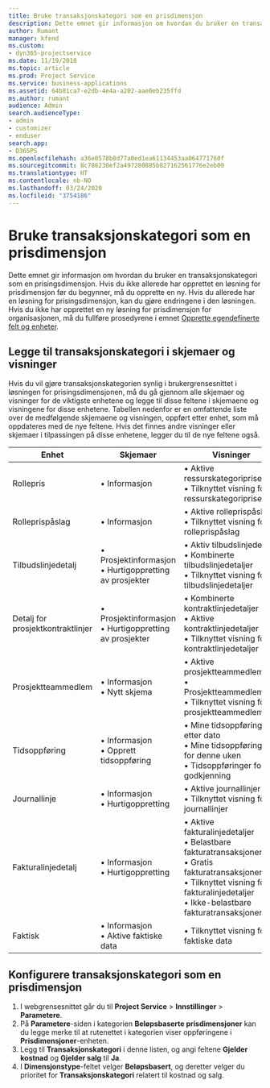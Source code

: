 ```yaml
---
title: Bruke transaksjonskategori som en prisdimensjon
description: Dette emnet gir informasjon om hvordan du bruker en transaksjonskategori som en prisingsdimensjon.
author: Rumant
manager: kfend
ms.custom:
- dyn365-projectservice
ms.date: 11/19/2018
ms.topic: article
ms.prod: Project Service
ms.service: business-applications
ms.assetid: 64b81ca7-e2db-4e4a-a202-aae0eb235ffd
ms.author: rumant
audience: Admin
search.audienceType:
- admin
- customizer
- enduser
search.app:
- D365PS
ms.openlocfilehash: a36e0578b8d77a0ed1ea61134453aa064771760f
ms.sourcegitcommit: 8c786230ef2a497280885b827162561776e2eb00
ms.translationtype: HT
ms.contentlocale: nb-NO
ms.lasthandoff: 03/24/2020
ms.locfileid: "3754186"
---
```

# <a name="use-transaction-category-as-a-pricing-dimension"></a>Bruke transaksjonskategori som en prisdimensjon
Dette emnet gir informasjon om hvordan du bruker en transaksjonskategori som en prisingsdimensjon. Hvis du ikke allerede har opprettet en løsning for prisdimensjon før du begynner, må du opprette en ny. Hvis du allerede har en løsning for prisingsdimensjon, kan du gjøre endringene i den løsningen. Hvis du ikke har opprettet en ny løsning for prisdimensjon for organisasjonen, må du fullføre prosedyrene i emnet [Opprette egendefinerte felt og enheter](create-custom-fields-entities.md).

## <a name="add-transaction-category-to-forms-and-views"></a>Legge til transaksjonskategori i skjemaer og visninger
Hvis du vil gjøre transaksjonskategorien synlig i brukergrensesnittet i løsningen for prisingsdimensjonen, må du gå gjennom alle skjemaer og visninger for de viktigste enhetene og legge til disse feltene i skjemaene og visningene for disse enhetene.
Tabellen nedenfor er en omfattende liste over de medfølgende skjemaene og visningen, oppført etter enhet, som må oppdateres med de nye feltene. Hvis det finnes andre visninger eller skjemaer i tilpassingen på disse enhetene, legger du til de nye feltene også.

|  Enhet        | Skjemaer     |Visninger        |
| ------------------------------|---------------------------------|----------------------------------|
|  Rollepris|• Informasjon |• Aktive ressurskategoripriser<br> • Tilknyttet visning for ressurskategoripriser|
|  Rolleprispåslag|• Informasjon|• Aktive rolleprispåslag<br>• Tilknyttet visning for rolleprispåslag|
|  Tilbudslinjedetalj|• Prosjektinformasjon<br>• Hurtigoppretting av prosjekter|• Aktiv tilbudslinjedetalj<br>• Kombinerte tilbudslinjedetaljer<br>• Tilknyttet visning for tilbudslinjedetaljer|
|  Detalj for prosjektkontraktlinjer|• Prosjektinformasjon<br>• Hurtigoppretting av prosjekter|• Kombinerte kontraktlinjedetaljer<br>• Aktive kontraktlinjedetaljer<br>• Tilknyttet visning for kontraktlinjedetaljer|
|  Prosjektteammedlem|• Informasjon<br>• Nytt skjema|• Aktive prosjektteammedlemmer<br>• Prosjektteammedlemmer<br>• Tilknyttet visning for prosjektteammedlemmer|
|  Tidsoppføring|• Informasjon<br>• Opprett tidsoppføring|• Mine tidsoppføringer etter dato<br>• Mine tidsoppføringer for denne uken<br>• Tidsoppføringer for godkjenning|
|  Journallinje|• Informasjon<br>• Hurtigoppretting|• Aktive journallinjer<br>• Tilknyttet visning for journallinjer|
|  Fakturalinjedetalj|• Informasjon<br>• Hurtigoppretting|• Aktive fakturalinjedetaljer<br>• Belastbare fakturatransaksjoner<br>• Gratis fakturatransaksjoner<br>• Tilknyttet visning for fakturalinjedetaljer<br>• Ikke-belastbare fakturatransaksjoner|
|  Faktisk|• Informasjon<br>• Aktive faktiske data|• Tilknyttet visning for faktiske data|

## <a name="set-up-transaction-category-as-a-pricing-dimension"></a>Konfigurere transaksjonskategori som en prisdimensjon

1. I webgrensesnittet går du til **Project Service** > **Innstillinger** > **Parametere**. 
2. På **Parametere**-siden i kategorien **Beløpsbaserte prisdimensjoner** kan du legge merke til at rutenettet i kategorien viser oppføringene i **Prisdimensjoner**-enheten.
3. Legg til **Transaksjonskategori** i denne listen, og angi feltene **Gjelder kostnad** og **Gjelder salg** til **Ja**.
4. I **Dimensjonstype**-feltet velger **Beløpsbasert**, og deretter velger du prioritet for **Transaksjonskategori** relatert til kostnad og salg.
